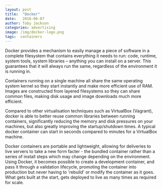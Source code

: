 ```yaml
---
layout: post
title:  "Docker"
date:   2016-06-07
author: Toby Jackson
categories: advertising
image: /img/docker-logo.png
tags:  containers
---
```


Docker provides a mechanism to easily manage a piece of software in a complete filesystem that contains everything it needs to run: code, runtime, system tools, system libraries – anything you can install on a server. This guarantees that it will always run the same, regardless of the environment it is running in.

Containers running on a single machine all share the same operating system kernel so they start instantly and make more efficient use of RAM. Images are constructed from layered filesystems so they can share common files, making disk usage and image downloads much more efficient.

Compared to other virtualisation techniques such as VirtualBox (Vagrant), docker is able to better reuse common libraries between running containers, significantly reducing the memory and disk pressures on your machines, but also greatly improving the startup/shutdown times. A typical docker container can start in seconds compared to minutes for a VirtualBox machine.

Docker containers are portable and lightweight, allowing for deliveries to live servers to take a new form facter - the bundled container rather than a series of install steps which may change depending on the environment. Using Docker, it becomes possible to create a development container, and pass it through a validation lifecycle, promoting the container into production but never having to 'rebuild' or modify the container as it goes. What gets built at the start, gets deployed to live as many times as required for scale.
